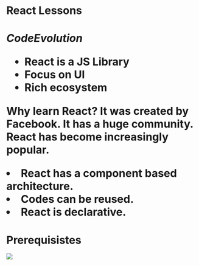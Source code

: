 <h1>React Lessons <h1>
<div><i>CodeEvolution</i></div>
<ul>
  <li>React is a JS Library</li>
   <li>Focus on UI</li>
     <li>Rich ecosystem</li>
</ul>
  
  Why learn React?
  It was created by Facebook. It has a huge community. React has become increasingly popular. 
  <li>React has a component based architecture.</li> 
 <li> Codes can be reused. </li>
 <li> React is declarative.</li>
  
  <h1>Prerequisistes</h1>
<img src="![image](https://user-images.githubusercontent.com/70473841/147882645-1068f0ca-4969-41f9-9f89-099ed71a6848.png)">
